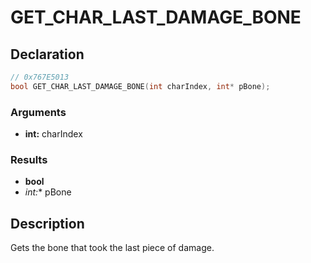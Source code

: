 # GET_CHAR_LAST_DAMAGE_BONE

## Declaration
```cpp
// 0x767E5013
bool GET_CHAR_LAST_DAMAGE_BONE(int charIndex, int* pBone);
```

### Arguments
- **int:** charIndex

### Results
- **bool**
- **int*:** pBone

## Description
Gets the bone that took the last piece of damage.